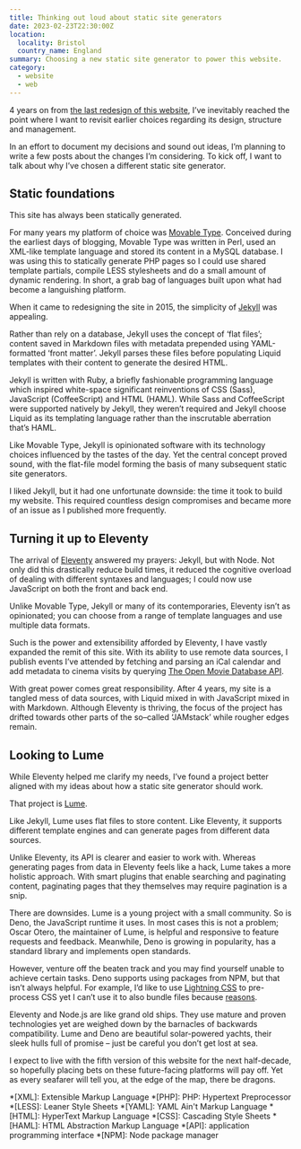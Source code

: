 ```yaml
---
title: Thinking out loud about static site generators
date: 2023-02-23T22:30:00Z
location:
  locality: Bristol
  country_name: England
summary: Choosing a new static site generator to power this website.
category:
  - website
  - web
---
```


4 years on from [the last redesign of this website][1], I’ve inevitably reached the point where I want to revisit earlier choices regarding its design, structure and management.

In an effort to document my decisions and sound out ideas, I’m planning to write a few posts about the changes I’m considering. To kick off, I want to talk about why I’ve chosen a different static site generator.

## Static foundations

This site has always been statically generated.

For many years my platform of choice was [Movable Type][2]. Conceived during the earliest days of blogging, Movable Type was written in Perl, used an XML-like template language and stored its content in a MySQL database. I was using this to statically generate PHP pages so I could use shared template partials, compile LESS stylesheets and do a small amount of dynamic rendering. In short, a grab bag of languages built upon what had become a languishing platform.

When it came to redesigning the site in 2015, the simplicity of [Jekyll][3] was appealing.

Rather than rely on a database, Jekyll uses the concept of ‘flat files’; content saved in Markdown files with metadata prepended using YAML-formatted ‘front matter’. Jekyll parses these files before populating Liquid templates with their content to generate the desired HTML.

Jekyll is written with Ruby, a briefly fashionable programming language which inspired white-space significant reinventions of CSS (Sass), JavaScript (CoffeeScript) and HTML (HAML). While Sass and CoffeeScript were supported natively by Jekyll, they weren’t required and Jekyll choose Liquid as its templating language rather than the inscrutable aberration that’s HAML.

Like Movable Type, Jekyll is opinionated software with its technology choices influenced by the tastes of the day. Yet the central concept proved sound, with the flat-file model forming the basis of many subsequent static site generators.

I liked Jekyll, but it had one unfortunate downside: the time it took to build my website. This required countless design compromises and became more of an issue as I published more frequently.

## Turning it up to Eleventy

The arrival of [Eleventy][4] answered my prayers: Jekyll, but with Node. Not only did this drastically reduce build times, it reduced the cognitive overload of dealing with different syntaxes and languages; I could now use JavaScript on both the front and back end.

Unlike Movable Type, Jekyll or many of its contemporaries, Eleventy isn’t as opinionated; you can choose from a range of template languages and use multiple data formats.

Such is the power and extensibility afforded by Eleventy, I have vastly expanded the remit of this site. With its ability to use remote data sources, I publish events I’ve attended by fetching and parsing an iCal calendar and add metadata to cinema visits by querying [The Open Movie Database API][5].

With great power comes great responsibility. After 4 years, my site is a tangled mess of data sources, with Liquid mixed in with JavaScript mixed in with Markdown. Although Eleventy is thriving, the focus of the project has drifted towards other parts of the so–called ‘JAMstack’ while rougher edges remain.

## Looking to Lume

While Eleventy helped me clarify my needs, I’ve found a project better aligned with my ideas about how a static site generator should work.

That project is [Lume][6].

Like Jekyll, Lume uses flat files to store content. Like Eleventy, it supports different template engines and can generate pages from different data sources.

Unlike Eleventy, its API is clearer and easier to work with. Whereas generating pages from data in Eleventy feels like a hack, Lume takes a more holistic approach. With smart plugins that enable searching and paginating content, paginating pages that they themselves may require pagination is a snip.

There are downsides. Lume is a young project with a small community. So is Deno, the JavaScript runtime it uses. In most cases this is not a problem; Oscar Otero, the maintainer of Lume, is helpful and responsive to feature requests and feedback. Meanwhile, Deno is growing in popularity, has a standard library and implements open standards.

However, venture off the beaten track and you may find yourself unable to achieve certain tasks. Deno supports using packages from NPM, but that isn’t always helpful. For example, I’d like to use [Lightning CSS][7] to pre-process CSS yet I can’t use it to also bundle files because [reasons][8].

Eleventy and Node.js are like grand old ships. They use mature and proven technologies yet are weighed down by the barnacles of backwards compatibility. Lume and Deno are beautiful solar-powered yachts, their sleek hulls full of promise – just be careful you don’t get lost at sea.

I expect to live with the fifth version of this website for the next half-decade, so hopefully placing bets on these future-facing platforms will pay off. Yet as every seafarer will tell you, at the edge of the map, there be dragons.

[1]: /2018/316/n1/
[2]: https://movabletype.org
[3]: https://jekyllrb.com
[4]: https://www.11ty.dev
[5]: http://omdbapi.com
[6]: https://lume.land
[7]: https://lightningcss.dev
[8]: https://github.com/parcel-bundler/lightningcss/issues/277

*[XML]: Extensible Markup Language
*[PHP]: PHP: Hypertext Preprocessor
*[LESS]: Leaner Style Sheets
*[YAML]: YAML Ain't Markup Language
*[HTML]: HyperText Markup Language
*[CSS]: Cascading Style Sheets
*[HAML]: HTML Abstraction Markup Language
*[API]: application programming interface
*[NPM]: Node package manager
